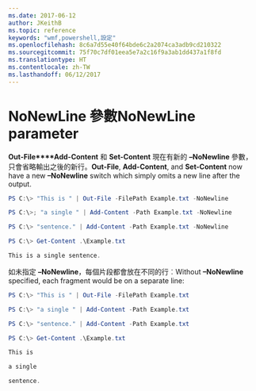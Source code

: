 ```yaml
---
ms.date: 2017-06-12
author: JKeithB
ms.topic: reference
keywords: "wmf,powershell,設定"
ms.openlocfilehash: 8c6a7d55e40f64bde6c2a2074ca3adb9cd210322
ms.sourcegitcommit: 75f70c7df01eea5e7a2c16f9a3ab1dd437a1f8fd
ms.translationtype: HT
ms.contentlocale: zh-TW
ms.lasthandoff: 06/12/2017
---
```

# <a name="nonewline-parameter"></a><span data-ttu-id="0f1c4-102">NoNewLine 參數</span><span class="sxs-lookup"><span data-stu-id="0f1c4-102">NoNewLine parameter</span></span>
<span data-ttu-id="0f1c4-103">**Out-File****Add-Content** 和 **Set-Content** 現在有新的 **–NoNewline** 參數，只會省略輸出之後的新行。</span><span class="sxs-lookup"><span data-stu-id="0f1c4-103">**Out-File**, **Add-Content**, and **Set-Content** now have a new **–NoNewline** switch which simply omits a new line after the output.</span></span>
```PowerShell
PS C:\> "This is " | Out-File -FilePath Example.txt -NoNewline

PS C:\>; "a single " | Add-Content -Path Example.txt -NoNewline

PS C:\> "sentence." | Add-Content -Path Example.txt -NoNewline

PS C:\> Get-Content .\Example.txt

This is a single sentence.
```
<span data-ttu-id="0f1c4-104">如未指定 **–NoNewline**，每個片段都會放在不同的行︰</span><span class="sxs-lookup"><span data-stu-id="0f1c4-104">Without **–NoNewline** specified, each fragment would be on a separate line:</span></span>
```PowerShell
PS C:\> "This is " | Out-File -FilePath Example.txt

PS C:\> "a single " | Add-Content -Path Example.txt

PS C:\> "sentence." | Add-Content -Path Example.txt

PS C:\> Get-Content .\Example.txt

This is

a single

sentence.
```

